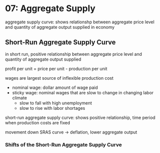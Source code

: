 # 07: Aggregate Supply

aggregate supply curve: shows relationshp between aggregate price level and quantity of aggregate output supplied in economy

## Short-Run Aggregate Supply Curve

in short run, positive relationship between aggregate price level and quantity of aggregate output supplied

profit per unit = price per unit - production per unit

wages are largest source of inflexible production cost  
+ nominal wage: dollar amount of wage paid  
+ sticky wage: nominal wages that are slow to change in changing labor climate  
	+ slow to fall with high unemployment  
	+ slow to rise with labor shortages

short-run aggregate supply curve: shows positive relationship, time period when production costs are fixed  

movement down SRAS curve -> deflation, lower aggregate output

### Shifts of the Short-Run Aggregate Supply Curve 


